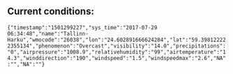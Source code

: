 ## Current conditions: 
 ``` {"timestamp":"1501299227","sys_time":"2017-07-29 06:34:48","name":"Tallinn-Harku","wmocode":"26038","lon":"24.602891666624284","lat":"59.398122222355134","phenomenon":"Overcast","visibility":"14.0","precipitations":"0","airpressure":"1008.9","relativehumidity":"99","airtemperature":"14.3","winddirection":"190","windspeed":"1.5","windspeedmax":"2.6","NA":"","NA":""} ```
